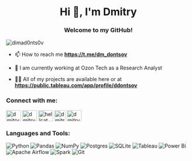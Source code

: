 <h1 align="center">Hi 👋, I'm Dmitry</h1>
<h3 align="center">Welcome to my GitHub!</h3>

<p align="left"> <img src="https://komarev.com/ghpvc/?username=dimad0nts0v&label=Profile%20views&color=0e75b6&style=flat" alt="dimad0nts0v" /> </p>

- 📫 How to reach me **https://t.me/dm_dontsov**

- 🌱 I am currently working at Ozon Tech as a Research Analyst

- 👨‍💻 All of my projects are available here or at **https://public.tableau.com/app/profile/ddontsov**


<h3 align="left">Connect with me:</h3>
<p align="left">
<a href="https://linkedin.com/in/dmitry-dontsov" target="blank"><img align="center" src="https://raw.githubusercontent.com/rahuldkjain/github-profile-readme-generator/master/src/images/icons/Social/linked-in-alt.svg" alt="dmitry-dontsov" height="30" width="40" /></a>
<a href="https://stepik.org/users/473961588/profile" target="blank"><img align="center" src="https://stepik.org/static/frontend/mobile-banner/stepik_logotype_square_black.svg" alt="dmitry-dontsov" height="30" width="40" /></a>
<a href="https://www.hackerrank.com/hellcat_404" target="blank"><img align="center" src="https://raw.githubusercontent.com/rahuldkjain/github-profile-readme-generator/master/src/images/icons/Social/hackerrank.svg" alt="hellcat_404" height="30" width="40" /></a>
<a href="https://www.codewars.com/users/hellcat_404" target="blank"><img align="center" src="https://docs.codewars.com/logo.svg" alt="dmitry-dontsov" height="30" width="30" /></a>
<a href="https://platform.stratascratch.com/user/hellcat_404" target="blank"><img align="center" src="https://styles.redditmedia.com/t5_n4wzu/styles/profileIcon_sy3y4ieugcl11.png?width=256&height=256&frame=1&auto=webp&crop=256:256,smart&s=acc6216e95fafbec7fd4d44141125c667832f3aa" alt="dmitry-dontsov" height="30" width="40" /></a>
</p>

<h3 align="left">Languages and Tools:</h3>

![Python](https://img.shields.io/badge/python-3670A0?style=for-the-badge&logo=python&logoColor=ffdd54)
![Pandas](https://img.shields.io/badge/pandas-%23150458.svg?style=for-the-badge&logo=pandas&logoColor=white)
![NumPy](https://img.shields.io/badge/numpy-%23013243.svg?style=for-the-badge&logo=numpy&logoColor=white)
![Postgres](https://img.shields.io/badge/postgres-%23316192.svg?style=for-the-badge&logo=postgresql&logoColor=white)
![SQLite](https://img.shields.io/badge/sqlite-%2307405e.svg?style=for-the-badge&logo=sqlite&logoColor=white)
![Tableau](https://img.shields.io/badge/Tableau-E97627?style=for-the-badge&logo=Tableau&logoColor=white)
![Power Bi](https://img.shields.io/badge/power_bi-F2C811?style=for-the-badge&logo=powerbi&logoColor=black)
![Apache Airflow](https://img.shields.io/badge/Apache%20Airflow-017CEE?style=for-the-badge&logo=Apache%20Airflow&logoColor=white)
![Spark](https://img.shields.io/badge/Apache_Spark-FFFFFF?style=for-the-badge&logo=apachespark&logoColor=#E35A16)
![Git](https://img.shields.io/badge/GIT-E44C30?style=for-the-badge&logo=git&logoColor=white)

